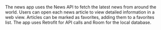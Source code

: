 The news app uses the News API to fetch the latest news from around the world.
Users can open each news article to view detailed information in a web view.
Articles can be marked as favorites, adding them to a favorites list. The app uses Retrofit for API calls and Room for the local database.
